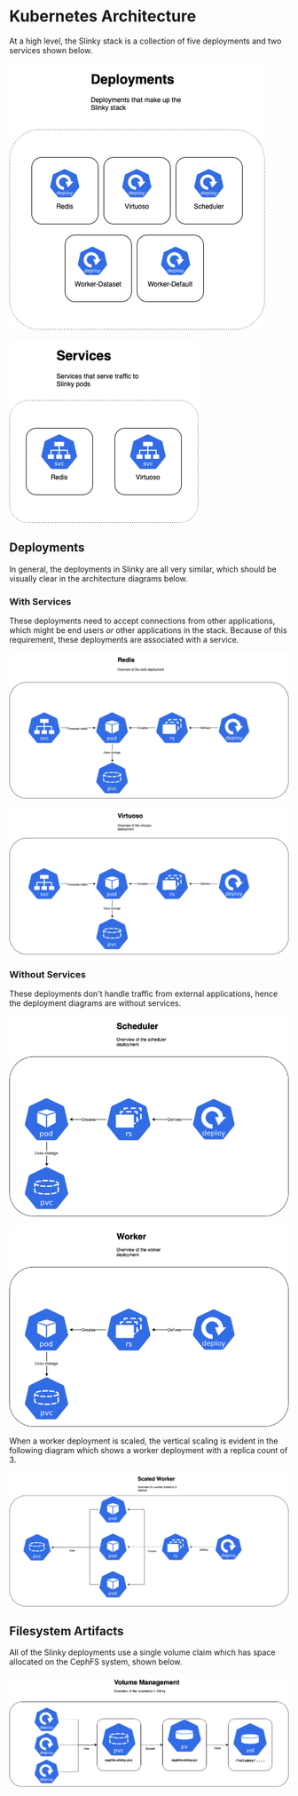 # Kubernetes Architecture

At a high level, the Slinky stack is a collection of five deployments and two services shown below.

![k8 deployment diagram](diagrams/deployments.png)

![k8 service diagram](diagrams/services.png)

## Deployments

In general, the deployments in Slinky are all very similar, which should be visually clear in the architecture diagrams below.

### With Services

These deployments need to accept connections from other applications, which might be end users _or_ other applications in the stack. Because of this requirement, these deployments are associated with a service.

![k8 Deployement diagram for redis](diagrams/redis.png)

![k8 Deployement diagram for Virtuoso](diagrams/virtuoso.png)

### Without Services

These deployments don't handle traffic from external applications, hence the deployment diagrams are without services. 

![k8 Deployment diagram for the scheduler](diagrams/scheduler.png)

![k8 Deployment diagram for the worker](diagrams/worker.png)

When a worker deployment is scaled, the vertical scaling is evident in the following diagram which shows a worker deployment with a replica count of 3.

![k8 Deployment diagram for a scaled worker](diagrams/scaled-worker.png)

## Filesystem Artifacts

All of the Slinky deployments use a single volume claim which has space allocated on the CephFS system, shown below.

![k8 Volume management diagram](diagrams/volume.png)
